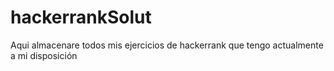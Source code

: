 # hackerrankSolut
Aqui almacenare todos mis ejercicios de hackerrank que tengo actualmente a mi disposición 
